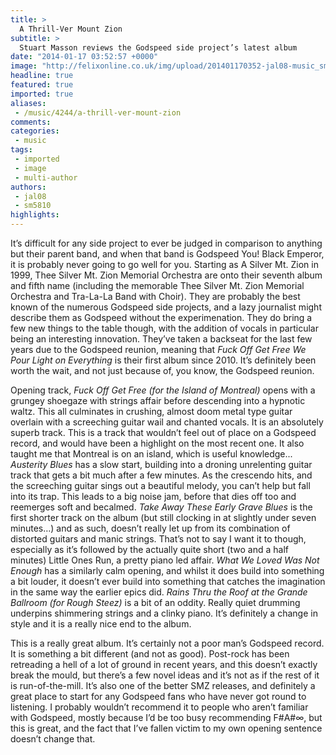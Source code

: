 ```yaml
---
title: >
  A Thrill-Ver Mount Zion
subtitle: >
  Stuart Masson reviews the Godspeed side project’s latest album
date: "2014-01-17 03:52:57 +0000"
image: "http://felixonline.co.uk/img/upload/201401170352-jal08-music_smz2.jpg"
headline: true
featured: true
imported: true
aliases:
 - /music/4244/a-thrill-ver-mount-zion
comments:
categories:
 - music
tags:
 - imported
 - image
 - multi-author
authors:
 - jal08
 - sm5810
highlights:
---
```


It’s difficult for any side project to ever be judged in comparison to anything but their parent band, and when that band is Godspeed You! Black Emperor, it is probably never going to go well for you. Starting as A Silver Mt. Zion in 1999, Thee Silver Mt. Zion Memorial Orchestra are onto their seventh album and fifth name (including the memorable Thee Silver Mt. Zion Memorial Orchestra and Tra-La-La Band with Choir). They are probably the best known of the numerous Godspeed side projects, and a lazy journalist might describe them as Godspeed without the experimenation. They do bring a few new things to the table though, with the addition of vocals in particular being an interesting innovation. They’ve taken a backseat for the last few years due to the Godspeed reunion, meaning that _Fuck Off Get Free We Pour Light on Everything_ is their first album since 2010. It’s definitely been worth the wait, and not just because of, you know, the Godspeed reunion.

Opening track, _Fuck Off Get Free (for the Island of Montreal)_ opens with a grungey shoegaze with strings affair before descending into a hypnotic waltz. This all culminates in crushing, almost doom metal type guitar overlain with a screeching guitar wail and chanted vocals. It is an absolutely superb track. This is a track that wouldn’t feel out of place on a Godspeed record, and would have been a highlight on the most recent one. It also taught me that Montreal is on an island, which is useful knowledge... _Austerity Blues_ has a slow start, building into a droning unrelenting guitar track that gets a bit much after a few minutes. As the crescendo hits, and the screeching guitar sings out a beautiful melody, you can’t help but fall into its trap. This leads to a big noise jam, before that dies off too and reemerges soft and becalmed. _Take Away These Early Grave Blues_ is the first shorter track on the album (but still clocking in at slightly under seven minutes…) and as such, doesn’t really let up from its combination of distorted guitars and manic strings. That’s not to say I want it to though, especially as it’s followed by the actually quite short (two and a half minutes) Little Ones Run, a pretty piano led affair. _What We Loved Was Not Enough_ has a similarly calm opening, and whilst it does build into something a bit louder, it doesn’t ever build into something that catches the imagination in the same way the earlier epics did. _Rains Thru the Roof at the Grande Ballroom (for Rough Steez)_ is a bit of an oddity. Really quiet drumming underpins shimmering strings and a clinky piano. It’s definitely a change in style and it is a really nice end to the album.

This is a really great album. It’s certainly not a poor man’s Godspeed record. It is something a bit different (and not as good). Post-rock has been retreading a hell of a lot of ground in recent years, and this doesn’t exactly break the mould, but there’s a few novel ideas and it’s not as if the rest of it is run-of-the-mill. It’s also one of the better SMZ releases, and definitely a great place to start for any Godspeed fans who have never got round to listening. I probably wouldn’t recommend it to people who aren’t familiar with Godspeed, mostly because I’d be too busy recommending F#A#∞, but this is great, and the fact that I’ve fallen victim to my own opening sentence doesn’t change that.
